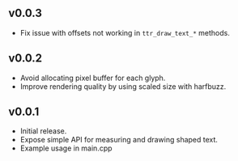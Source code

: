 ## v0.0.3

- Fix issue with offsets not working in `ttr_draw_text_*` methods.

## v0.0.2

- Avoid allocating pixel buffer for each glyph.
- Improve rendering quality by using scaled size with harfbuzz.

## v0.0.1

- Initial release.
- Expose simple API for measuring and drawing shaped text.
- Example usage in main.cpp